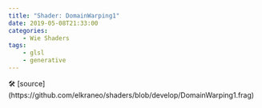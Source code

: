 ```yaml
---
title: "Shader: DomainWarping1"
date: 2019-05-08T21:33:00
categories:
	- Wie Shaders
tags:
	- glsl
	- generative
---
```


<section>
	<canvas class="glslCanvas" data-fragment-url="https://raw.githubusercontent.com/elkraneo/shaders/develop/DomainWarping1.frag">
	</canvas>
</section>
🛠 [source](https://github.com/elkraneo/shaders/blob/develop/DomainWarping1.frag)